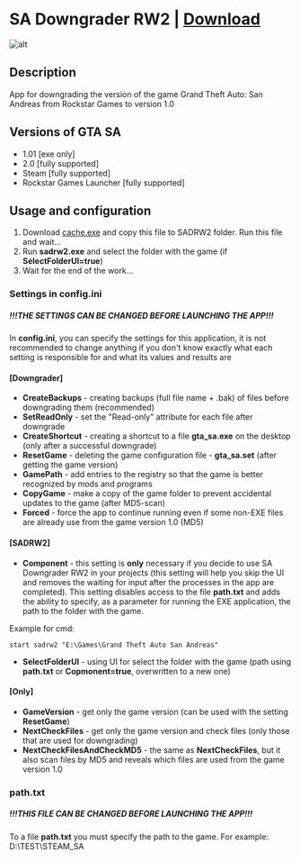 # SA Downgrader RW2 | [Download](https://github.com/Zalexanninev15/SADRW2/releases/tag/1.0-PublicBeta)
![alt](https://image.jimcdn.com/app/cms/image/transf/dimension=117x10000:format=png/path/s876f79fd6a5f4193/image/i1971da86cd486af0/version/1610909548/image.png)
## Description
App for downgrading the version of the game Grand Theft Auto: San Andreas from Rockstar Games to version 1.0

## Versions of GTA SA

* 1.01 [exe only]
* 2.0 [fully supported]
* Steam [fully supported]
* Rockstar Games Launcher [fully supported]

## Usage and configuration

1. Download [cache.exe](https://drive.google.com/file/d/1HSojn8KnocnrdmO7Ius8OIDieA3SZlft/view) and copy this file to SADRW2 folder. Run this file and wait...
2. Run **sadrw2.exe** and select the folder with the game (if **SelectFolderUI=true**)
3. Wait for the end of the work...

### Settings in config.ini

##### !!!THE SETTINGS CAN BE CHANGED BEFORE LAUNCHING THE APP!!!

In **config.ini**, you can specify the settings for this application, it is not recommended to change anything if you don't know exactly what each setting is responsible for and what its values and results are


#### [Downgrader]

* **CreateBackups** - creating backups (full file name + .bak) of files before downgrading them (recommended)
* **SetReadOnly** - set the "Read-only" attribute for each file after downgrade
* **CreateShortcut** - creating a shortcut to a file **gta_sa.exe** on the desktop (only after a successful downgrade)
* **ResetGame** - deleting the game configuration file - **gta_sa.set** (after getting the game version)
* **GamePath** - add entries to the registry so that the game is better recognized by mods and programs
* **CopyGame** - make a copy of the game folder to prevent accidental updates to the game (after MD5-scan)
* **Forced** - force the app to continue running even if some non-EXE files are already use from the game version 1.0 (MD5)

#### [SADRW2]

* **Component** - this setting is **only** necessary if you decide to use SA Downgrader RW2 in your projects (this setting will help you skip the UI and removes the waiting for input after the processes in the app are completed). This setting disables access to the file **path.txt** and adds the ability to specify, as a parameter for running the EXE application, the path to the folder with the game. 

 Example for cmd: 

  ```shell
  start sadrw2 "E:\Games\Grand Theft Auto San Andreas"
  ```

* **SelectFolderUI** - using UI for select the folder with the game (path using **path.txt** or **Copmonent=true**, overwritten to a new one)

#### [Only]

* **GameVersion** - get only the game version (can be used with the setting **ResetGame**)
* **NextCheckFiles** - get only the game version and check files (only those that are used for downgrading)
* **NextCheckFilesAndCheckMD5** - the same as **NextCheckFiles**, but it also scan files by MD5 and reveals which files are used from the game version 1.0

### path.txt

##### !!!THIS FILE CAN BE CHANGED BEFORE LAUNCHING THE APP!!!

To a file **path.txt** you must specify the path to the game. For example: D:\TEST\STEAM_SA